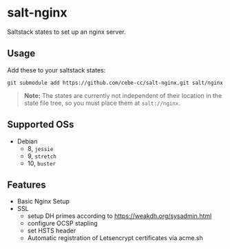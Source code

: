 # salt-nginx

Saltstack states to set up an nginx server.

## Usage

Add these to your saltstack states:

    git submodule add https://github.com/cebe-cc/salt-nginx.git salt/nginx
    
> **Note:** The states are currently not independent of their location in the state file tree, so you must place them at `salt://nginx`.

## Supported OSs

- Debian
  - 8, `jessie`
  - 9, `stretch`
  - 10, `buster`

## Features

- Basic Nginx Setup
- SSL
  - setup DH primes according to https://weakdh.org/sysadmin.html
  - configure OCSP stapling
  - set HSTS header
  - Automatic registration of Letsencrypt certificates via acme.sh
